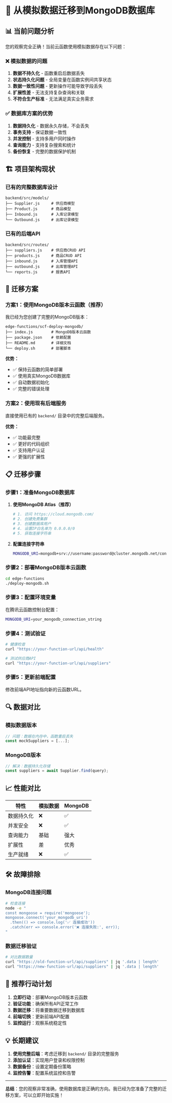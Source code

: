 # 🔄 从模拟数据迁移到MongoDB数据库

## 📊 **当前问题分析**

您的观察完全正确！当前云函数使用模拟数据存在以下问题：

### ❌ **模拟数据的问题**
1. **数据不持久化** - 函数重启后数据丢失
2. **状态持久化问题** - 全局变量在函数实例间共享状态
3. **数据一致性问题** - 更新操作可能导致字段丢失
4. **扩展性差** - 无法支持复杂查询和关联
5. **不符合生产标准** - 无法满足真实业务需求

### ✅ **数据库方案的优势**
1. **数据持久化** - 数据永久存储，不会丢失
2. **事务支持** - 保证数据一致性
3. **并发控制** - 支持多用户同时操作
4. **查询能力** - 支持复杂搜索和统计
5. **备份恢复** - 完整的数据保护机制

## 🏗️ **项目架构现状**

### 已有的完整数据库设计
```
backend/src/models/
├── Supplier.js     # 供应商模型
├── Product.js      # 商品模型  
├── Inbound.js      # 入库记录模型
└── Outbound.js     # 出库记录模型
```

### 已有的后端API
```
backend/src/routes/
├── suppliers.js    # 供应商CRUD API
├── products.js     # 商品CRUD API
├── inbound.js      # 入库管理API
├── outbound.js     # 出库管理API
└── reports.js      # 报表API
```

## 🚀 **迁移方案**

### 方案1：使用MongoDB版本云函数（推荐）

我已经为您创建了完整的MongoDB版本：

```
edge-functions/scf-deploy-mongodb/
├── index.js        # MongoDB版本云函数
├── package.json    # 依赖配置
├── README.md       # 详细文档
└── deploy.sh       # 部署脚本
```

**优势：**
- ✅ 保持云函数的简单部署
- ✅ 使用真实MongoDB数据库
- ✅ 自动数据初始化
- ✅ 完整的错误处理

### 方案2：使用现有后端服务

直接使用已有的 `backend/` 目录中的完整后端服务。

**优势：**
- ✅ 功能最完整
- ✅ 更好的代码组织
- ✅ 支持用户认证
- ✅ 更强的扩展性

## 📋 **迁移步骤**

### 步骤1：准备MongoDB数据库

1. **使用MongoDB Atlas（推荐）**
   ```bash
   # 1. 访问 https://cloud.mongodb.com/
   # 2. 创建免费集群
   # 3. 创建数据库用户
   # 4. 设置IP白名单为 0.0.0.0/0
   # 5. 获取连接字符串
   ```

2. **配置连接字符串**
   ```bash
   MONGODB_URI=mongodb+srv://username:password@cluster.mongodb.net/convenience_store?retryWrites=true&w=majority
   ```

### 步骤2：部署MongoDB版本云函数

```bash
cd edge-functions
./deploy-mongodb.sh
```

### 步骤3：配置环境变量

在腾讯云函数控制台配置：
```bash
MONGODB_URI=your_mongodb_connection_string
```

### 步骤4：测试验证

```bash
# 健康检查
curl "https://your-function-url/api/health"

# 测试供应商API
curl "https://your-function-url/api/suppliers"
```

### 步骤5：更新前端配置

修改前端API地址指向新的云函数URL。

## 🔍 **数据对比**

### 模拟数据版本
```javascript
// 问题：数据在内存中，函数重启丢失
const mockSuppliers = [...];
```

### MongoDB版本
```javascript
// 解决：数据持久化存储
const suppliers = await Supplier.find(query);
```

## 📈 **性能对比**

| 特性 | 模拟数据 | MongoDB |
|------|----------|---------|
| 数据持久化 | ❌ | ✅ |
| 并发安全 | ❌ | ✅ |
| 查询能力 | 基础 | 强大 |
| 扩展性 | 差 | 优秀 |
| 生产就绪 | ❌ | ✅ |

## 🛠️ **故障排除**

### MongoDB连接问题
```bash
# 检查连接
node -e "
const mongoose = require('mongoose');
mongoose.connect('your_mongodb_uri')
  .then(() => console.log('✅ 连接成功'))
  .catch(err => console.error('❌ 连接失败:', err));
"
```

### 数据迁移验证
```bash
# 对比数据数量
curl "https://old-function-url/api/suppliers" | jq '.data | length'
curl "https://new-function-url/api/suppliers" | jq '.data | length'
```

## 🎯 **推荐行动计划**

1. **立即行动**：部署MongoDB版本云函数
2. **验证功能**：确保所有API正常工作
3. **数据迁移**：将重要数据迁移到数据库
4. **前端切换**：更新前端API配置
5. **监控运行**：观察系统稳定性

## 💡 **长期建议**

1. **使用完整后端**：考虑迁移到 `backend/` 目录的完整服务
2. **添加认证**：实现用户登录和权限控制
3. **数据备份**：设置定期备份策略
4. **监控告警**：配置系统监控和告警

---

**总结**：您的观察非常准确，使用数据库是正确的方向。我已经为您准备了完整的迁移方案，可以立即开始实施！